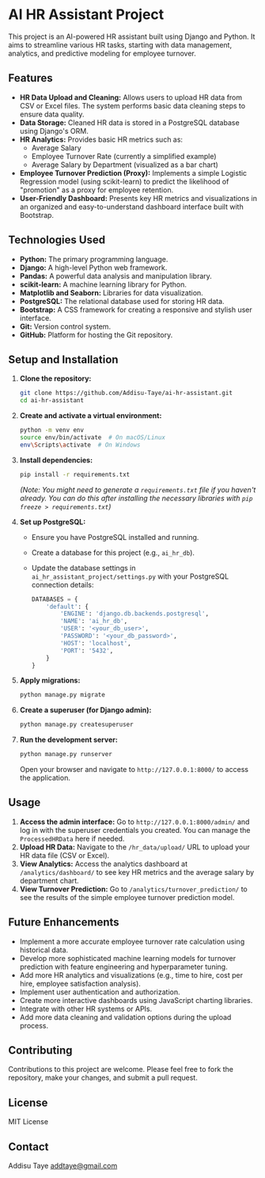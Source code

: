 # AI HR Assistant Project

This project is an AI-powered HR assistant built using Django and Python. It aims to streamline various HR tasks, starting with data management, analytics, and predictive modeling for employee turnover.

## Features

* **HR Data Upload and Cleaning:** Allows users to upload HR data from CSV or Excel files. The system performs basic data cleaning steps to ensure data quality.
* **Data Storage:** Cleaned HR data is stored in a PostgreSQL database using Django's ORM.
* **HR Analytics:** Provides basic HR metrics such as:
    * Average Salary
    * Employee Turnover Rate (currently a simplified example)
    * Average Salary by Department (visualized as a bar chart)
* **Employee Turnover Prediction (Proxy):** Implements a simple Logistic Regression model (using scikit-learn) to predict the likelihood of "promotion" as a proxy for employee retention.
* **User-Friendly Dashboard:** Presents key HR metrics and visualizations in an organized and easy-to-understand dashboard interface built with Bootstrap.

## Technologies Used

* **Python:** The primary programming language.
* **Django:** A high-level Python web framework.
* **Pandas:** A powerful data analysis and manipulation library.
* **scikit-learn:** A machine learning library for Python.
* **Matplotlib and Seaborn:** Libraries for data visualization.
* **PostgreSQL:** The relational database used for storing HR data.
* **Bootstrap:** A CSS framework for creating a responsive and stylish user interface.
* **Git:** Version control system.
* **GitHub:** Platform for hosting the Git repository.

## Setup and Installation

1.  **Clone the repository:**

    ```bash
    git clone https://github.com/Addisu-Taye/ai-hr-assistant.git
    cd ai-hr-assistant
    ```

2.  **Create and activate a virtual environment:**

    ```bash
    python -m venv env
    source env/bin/activate  # On macOS/Linux
    env\Scripts\activate  # On Windows
    ```

3.  **Install dependencies:**

    ```bash
    pip install -r requirements.txt
    ```

    *(Note: You might need to generate a `requirements.txt` file if you haven't already. You can do this after installing the necessary libraries with `pip freeze > requirements.txt`)*

4.  **Set up PostgreSQL:**
    * Ensure you have PostgreSQL installed and running.
    * Create a database for this project (e.g., `ai_hr_db`).
    * Update the database settings in `ai_hr_assistant_project/settings.py` with your PostgreSQL connection details:

        ```python
        DATABASES = {
            'default': {
                'ENGINE': 'django.db.backends.postgresql',
                'NAME': 'ai_hr_db',
                'USER': '<your_db_user>',
                'PASSWORD': '<your_db_password>',
                'HOST': 'localhost',
                'PORT': '5432',
            }
        }
        ```

5.  **Apply migrations:**

    ```bash
    python manage.py migrate
    ```

6.  **Create a superuser (for Django admin):**

    ```bash
    python manage.py createsuperuser
    ```

7.  **Run the development server:**

    ```bash
    python manage.py runserver
    ```

    Open your browser and navigate to `http://127.0.0.1:8000/` to access the application.

## Usage

1.  **Access the admin interface:** Go to `http://127.0.0.1:8000/admin/` and log in with the superuser credentials you created. You can manage the `ProcessedHRData` here if needed.
2.  **Upload HR Data:** Navigate to the `/hr_data/upload/` URL to upload your HR data file (CSV or Excel).
3.  **View Analytics:** Access the analytics dashboard at `/analytics/dashboard/` to see key HR metrics and the average salary by department chart.
4.  **View Turnover Prediction:** Go to `/analytics/turnover_prediction/` to see the results of the simple employee turnover prediction model.

## Future Enhancements

* Implement a more accurate employee turnover rate calculation using historical data.
* Develop more sophisticated machine learning models for turnover prediction with feature engineering and hyperparameter tuning.
* Add more HR analytics and visualizations (e.g., time to hire, cost per hire, employee satisfaction analysis).
* Implement user authentication and authorization.
* Create more interactive dashboards using JavaScript charting libraries.
* Integrate with other HR systems or APIs.
* Add more data cleaning and validation options during the upload process.

## Contributing

Contributions to this project are welcome. Please feel free to fork the repository, make your changes, and submit a pull request.

## License

MIT License

## Contact

Addisu Taye
addtaye@gmail.com